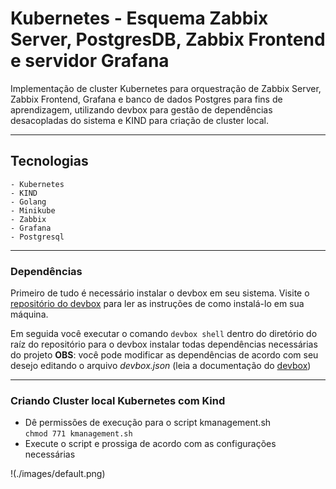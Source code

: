 # Kubernetes - Esquema Zabbix Server, PostgresDB, Zabbix Frontend e servidor Grafana
Implementação de cluster Kubernetes para orquestração de Zabbix Server, Zabbix Frontend, Grafana e banco de dados Postgres para fins de aprendizagem, utilizando devbox para gestão de dependências desacopladas do sistema e KIND para criação de cluster local.

---

## Tecnologias

    - Kubernetes
    - KIND
    - Golang
    - Minikube 
    - Zabbix 
    - Grafana
    - Postgresql
---

### Dependências

Primeiro de tudo é necessário instalar o devbox em seu sistema. 
Visite o [repositório do devbox](https://github.com/jetify-com/devbox) para ler as instruções de como instalá-lo em sua máquina. 

Em seguida você executar o comando ```devbox shell``` dentro do diretório do raíz do repositório para o devbox instalar todas dependências necessárias do projeto 
**OBS**: você pode modificar as dependências de acordo com seu desejo editando o arquivo *devbox.json* (leia a documentação do [devbox](https://www.jetify.com/docs/devbox/))

---

### Criando Cluster local Kubernetes com Kind

- Dê permissões de execução para o script kmanagement.sh  
    ``chmod 771 kmanagement.sh`` 
- Execute o script e prossiga de acordo com as configurações necessárias 

!(./images/default.png)
